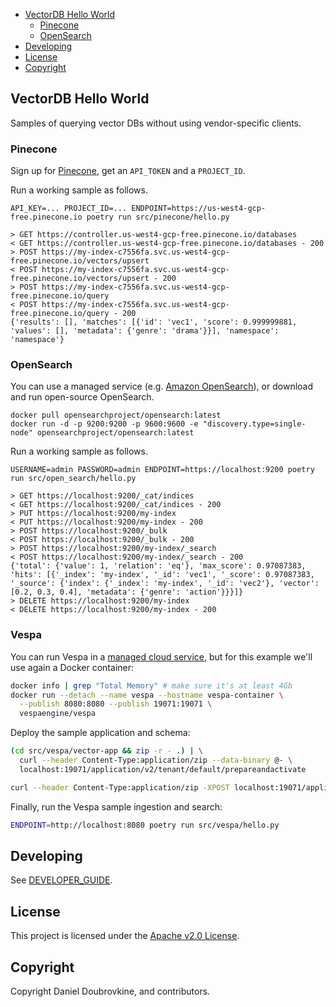 - [VectorDB Hello World](#vectordb-hello-world)
  - [Pinecone](#pinecone)
  - [OpenSearch](#opensearch)
- [Developing](#developing)
- [License](#license)
- [Copyright](#copyright)

## VectorDB Hello World

Samples of querying vector DBs without using vendor-specific clients.

### Pinecone

Sign up for [Pinecone](https://pinecone.io), get an `API_TOKEN` and a `PROJECT_ID`.

Run a working sample as follows.

```
API_KEY=... PROJECT_ID=... ENDPOINT=https://us-west4-gcp-free.pinecone.io poetry run src/pinecone/hello.py

> GET https://controller.us-west4-gcp-free.pinecone.io/databases
< GET https://controller.us-west4-gcp-free.pinecone.io/databases - 200
> POST https://my-index-c7556fa.svc.us-west4-gcp-free.pinecone.io/vectors/upsert
< POST https://my-index-c7556fa.svc.us-west4-gcp-free.pinecone.io/vectors/upsert - 200
> POST https://my-index-c7556fa.svc.us-west4-gcp-free.pinecone.io/query
< POST https://my-index-c7556fa.svc.us-west4-gcp-free.pinecone.io/query - 200
{'results': [], 'matches': [{'id': 'vec1', 'score': 0.999999881, 'values': [], 'metadata': {'genre': 'drama'}}], 'namespace': 'namespace'}
```

### OpenSearch

You can use a managed service (e.g. [Amazon OpenSearch](https://aws.amazon.com/opensearch-service/)), or download and run open-source OpenSearch.

```
docker pull opensearchproject/opensearch:latest
docker run -d -p 9200:9200 -p 9600:9600 -e "discovery.type=single-node" opensearchproject/opensearch:latest
```

Run a working sample as follows.

```
USERNAME=admin PASSWORD=admin ENDPOINT=https://localhost:9200 poetry run src/open_search/hello.py

> GET https://localhost:9200/_cat/indices
< GET https://localhost:9200/_cat/indices - 200
> PUT https://localhost:9200/my-index
< PUT https://localhost:9200/my-index - 200
> POST https://localhost:9200/_bulk
< POST https://localhost:9200/_bulk - 200
> POST https://localhost:9200/my-index/_search
< POST https://localhost:9200/my-index/_search - 200
{'total': {'value': 1, 'relation': 'eq'}, 'max_score': 0.97087383, 'hits': [{'_index': 'my-index', '_id': 'vec1', '_score': 0.97087383, '_source': {'index': {'_index': 'my-index', '_id': 'vec2'}, 'vector': [0.2, 0.3, 0.4], 'metadata': {'genre': 'action'}}}]}
> DELETE https://localhost:9200/my-index
< DELETE https://localhost:9200/my-index - 200
```

### Vespa

You can run Vespa in a [managed cloud service](https://cloud.vespa.ai/), but for this example we'll use again a Docker container:

```sh
docker info | grep "Total Memory" # make sure it's at least 4Gb
docker run --detach --name vespa --hostname vespa-container \
  --publish 8080:8080 --publish 19071:19071 \
  vespaengine/vespa
```

Deploy the sample application and schema:
```sh
(cd src/vespa/vector-app && zip -r - .) | \
  curl --header Content-Type:application/zip --data-binary @- \
  localhost:19071/application/v2/tenant/default/prepareandactivate

curl --header Content-Type:application/zip -XPOST localhost:19071/application/v2/tenant/default/session
```

Finally, run the Vespa sample ingestion and search:
```sh
ENDPOINT=http://localhost:8080 poetry run src/vespa/hello.py
```

## Developing

See [DEVELOPER_GUIDE](DEVELOPER_GUIDE.md).

## License

This project is licensed under the [Apache v2.0 License](LICENSE.txt).

## Copyright

Copyright Daniel Doubrovkine, and contributors.
